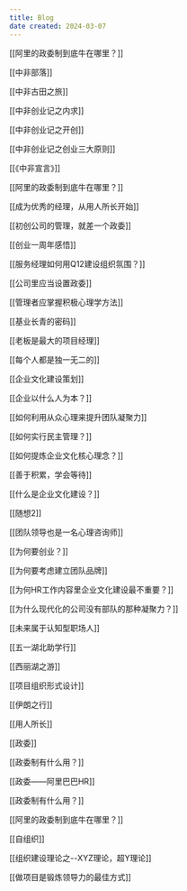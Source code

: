```yaml
---
title: Blog
date created: 2024-03-07
---
```

[[阿里的政委制到底牛在哪里？]]

[[中非部落]]

[[中非古田之旅]]

[[中非创业记之内求]]

[[中非创业记之开创]]

[[中非创业记之创业三大原则]]

[[《中非宣言》]]

[[阿里的政委制到底牛在哪里？]]

[[成为优秀的经理，从用人所长开始]]

[[初创公司的管理，就差一个政委]]

[[创业一周年感悟]]

[[服务经理如何用Q12建设组织氛围？]]

[[公司里应当设置政委]]

[[管理者应掌握积极心理学方法]]

[[基业长青的密码]]

[[老板是最大的项目经理]]

[[每个人都是独一无二的]]

[[企业文化建设策划]]

[[企业以什么人为本？]]

[[如何利用从众心理来提升团队凝聚力]]

[[如何实行民主管理？]]

[[如何提炼企业文化核心理念？]]

[[善于积累，学会等待]]

[[什么是企业文化建设？]]

[[随想2]]

[[团队领导也是一名心理咨询师]]

[[为何要创业？]]

[[为何要考虑建立团队品牌]]

[[为何HR工作内容里企业文化建设最不重要？]]

[[为什么现代化的公司没有部队的那种凝聚力？]]

[[未来属于认知型职场人]]

[[五一湖北助学行]]

[[西丽湖之游]]

[[项目组织形式设计]]

[[伊朗之行]]

[[用人所长]]

[[政委]]

[[政委制有什么用？]]

[[政委——阿里巴巴HR]]

[[政委制有什么用？]]

[[阿里的政委制到底牛在哪里？]]

[[自组织]]

[[组织建设理论之--XYZ理论，超Y理论]]

[[做项目是锻炼领导力的最佳方式]]
